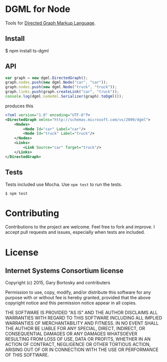 # DGML for Node

Tools for [Directed Graph Markup Language](http://en.wikipedia.org/wiki/DGML).


## Install

$ npm install ts-dgml

## API
```js
var graph = new dgml.DirectedGraph();
graph.nodes.push(new dgml.Node("car", "car"));
graph.nodes.push(new dgml.Node("truck", "truck"));
graph.links.push(graph.createLink("car", "truck"));
console.log(dgml.nodeXml.Serializer(graph).toDgml());
```
produces this
```xml
<?xml version="1.0" encoding="UTF-8"?>
<DirectedGraph xmlns="http://schemas.microsoft.com/vs/2009/dgml">
    <Nodes>
        <Node Id="car" Label="car"/>
        <Node Id="truck" Label="truck"/>
    </Nodes>
    <Links>
        <Link Source="car" Target="truck"/>
    </Links>
</DirectedGraph>
```
## Tests

Tests included use Mocha. Use `npm test` to run the tests.

    $ npm test

# Contributing

Contributions to the project are welcome. Feel free to fork and improve. I accept pull requests and issues, especially when tests are included.

# License

## Internet Systems Consortium license
Copyright (c) 2015, Gary Bortosky and contributers

Permission to use, copy, modify, and/or distribute this software for any purpose
with or without fee is hereby granted, provided that the above copyright notice
and this permission notice appear in all copies.

THE SOFTWARE IS PROVIDED "AS IS" AND THE AUTHOR DISCLAIMS ALL WARRANTIES WITH
REGARD TO THIS SOFTWARE INCLUDING ALL IMPLIED WARRANTIES OF MERCHANTABILITY AND
FITNESS. IN NO EVENT SHALL THE AUTHOR BE LIABLE FOR ANY SPECIAL, DIRECT,
INDIRECT, OR CONSEQUENTIAL DAMAGES OR ANY DAMAGES WHATSOEVER RESULTING FROM LOSS
OF USE, DATA OR PROFITS, WHETHER IN AN ACTION OF CONTRACT, NEGLIGENCE OR OTHER
TORTIOUS ACTION, ARISING OUT OF OR IN CONNECTION WITH THE USE OR PERFORMANCE OF
THIS SOFTWARE.
